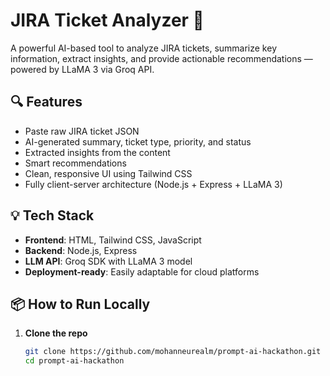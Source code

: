 # JIRA Ticket Analyzer 🚀

A powerful AI-based tool to analyze JIRA tickets, summarize key information, extract insights, and provide actionable recommendations — powered by LLaMA 3 via Groq API.

## 🔍 Features

- Paste raw JIRA ticket JSON
- AI-generated summary, ticket type, priority, and status
- Extracted insights from the content
- Smart recommendations
- Clean, responsive UI using Tailwind CSS
- Fully client-server architecture (Node.js + Express + LLaMA 3)

## 💡 Tech Stack

- **Frontend**: HTML, Tailwind CSS, JavaScript
- **Backend**: Node.js, Express
- **LLM API**: Groq SDK with LLaMA 3 model
- **Deployment-ready**: Easily adaptable for cloud platforms

## 📦 How to Run Locally

1. **Clone the repo**
   ```bash
   git clone https://github.com/mohanneurealm/prompt-ai-hackathon.git
   cd prompt-ai-hackathon
